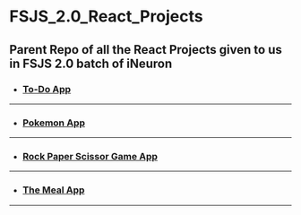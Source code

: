 # FSJS_2.0_React_Projects

## Parent Repo of all the React Projects given to us in FSJS 2.0 batch of iNeuron

- ### [To-Do App](https://github.com/AmanRaj1999/To-Do-Web-App)

---

- ### [Pokemon App](https://github.com/AmanRaj1999/Pokemon-App)

---

- ### [Rock Paper Scissor Game App](https://github.com/AmanRaj1999/Rock-Paper_scissor)

---

- ### [The Meal App](https://github.com/AmanRaj1999/The-Meal)

---
